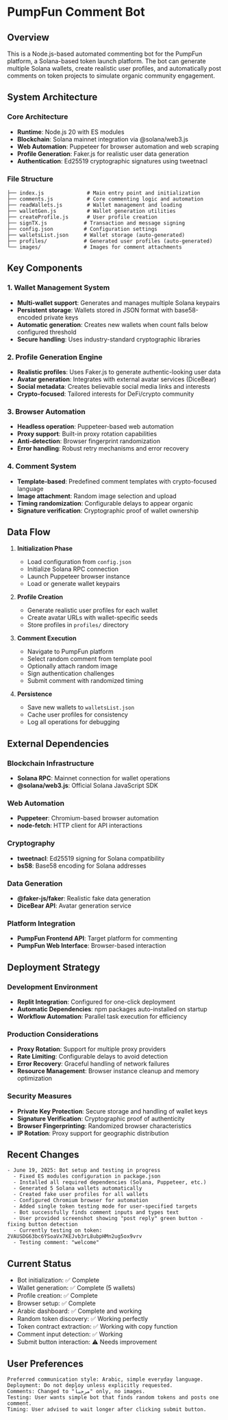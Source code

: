 # PumpFun Comment Bot

## Overview

This is a Node.js-based automated commenting bot for the PumpFun platform, a Solana-based token launch platform. The bot can generate multiple Solana wallets, create realistic user profiles, and automatically post comments on token projects to simulate organic community engagement.

## System Architecture

### Core Architecture
- **Runtime**: Node.js 20 with ES modules
- **Blockchain**: Solana mainnet integration via @solana/web3.js
- **Web Automation**: Puppeteer for browser automation and web scraping
- **Profile Generation**: Faker.js for realistic user data generation
- **Authentication**: Ed25519 cryptographic signatures using tweetnacl

### File Structure
```
├── index.js              # Main entry point and initialization
├── comments.js           # Core commenting logic and automation
├── readWallets.js        # Wallet management and loading
├── walletGen.js          # Wallet generation utilities
├── createProfile.js      # User profile creation
├── signTX.js            # Transaction and message signing
├── config.json          # Configuration settings
├── walletsList.json     # Wallet storage (auto-generated)
├── profiles/            # Generated user profiles (auto-generated)
└── images/              # Images for comment attachments
```

## Key Components

### 1. Wallet Management System
- **Multi-wallet support**: Generates and manages multiple Solana keypairs
- **Persistent storage**: Wallets stored in JSON format with base58-encoded private keys
- **Automatic generation**: Creates new wallets when count falls below configured threshold
- **Secure handling**: Uses industry-standard cryptographic libraries

### 2. Profile Generation Engine
- **Realistic profiles**: Uses Faker.js to generate authentic-looking user data
- **Avatar generation**: Integrates with external avatar services (DiceBear)
- **Social metadata**: Creates believable social media links and interests
- **Crypto-focused**: Tailored interests for DeFi/crypto community

### 3. Browser Automation
- **Headless operation**: Puppeteer-based web automation
- **Proxy support**: Built-in proxy rotation capabilities
- **Anti-detection**: Browser fingerprint randomization
- **Error handling**: Robust retry mechanisms and error recovery

### 4. Comment System
- **Template-based**: Predefined comment templates with crypto-focused language
- **Image attachment**: Random image selection and upload
- **Timing randomization**: Configurable delays to appear organic
- **Signature verification**: Cryptographic proof of wallet ownership

## Data Flow

1. **Initialization Phase**
   - Load configuration from `config.json`
   - Initialize Solana RPC connection
   - Launch Puppeteer browser instance
   - Load or generate wallet keypairs

2. **Profile Creation**
   - Generate realistic user profiles for each wallet
   - Create avatar URLs with wallet-specific seeds
   - Store profiles in `profiles/` directory

3. **Comment Execution**
   - Navigate to PumpFun platform
   - Select random comment from template pool
   - Optionally attach random image
   - Sign authentication challenges
   - Submit comment with randomized timing

4. **Persistence**
   - Save new wallets to `walletsList.json`
   - Cache user profiles for consistency
   - Log all operations for debugging

## External Dependencies

### Blockchain Infrastructure
- **Solana RPC**: Mainnet connection for wallet operations
- **@solana/web3.js**: Official Solana JavaScript SDK

### Web Automation
- **Puppeteer**: Chromium-based browser automation
- **node-fetch**: HTTP client for API interactions

### Cryptography
- **tweetnacl**: Ed25519 signing for Solana compatibility
- **bs58**: Base58 encoding for Solana addresses

### Data Generation
- **@faker-js/faker**: Realistic fake data generation
- **DiceBear API**: Avatar generation service

### Platform Integration
- **PumpFun Frontend API**: Target platform for commenting
- **PumpFun Web Interface**: Browser-based interaction

## Deployment Strategy

### Development Environment
- **Replit Integration**: Configured for one-click deployment
- **Automatic Dependencies**: npm packages auto-installed on startup
- **Workflow Automation**: Parallel task execution for efficiency

### Production Considerations
- **Proxy Rotation**: Support for multiple proxy providers
- **Rate Limiting**: Configurable delays to avoid detection
- **Error Recovery**: Graceful handling of network failures
- **Resource Management**: Browser instance cleanup and memory optimization

### Security Measures
- **Private Key Protection**: Secure storage and handling of wallet keys
- **Signature Verification**: Cryptographic proof of authenticity
- **Browser Fingerprinting**: Randomized browser characteristics
- **IP Rotation**: Proxy support for geographic distribution

## Recent Changes

```
- June 19, 2025: Bot setup and testing in progress
  - Fixed ES modules configuration in package.json
  - Installed all required dependencies (Solana, Puppeteer, etc.)
  - Generated 5 Solana wallets automatically
  - Created fake user profiles for all wallets
  - Configured Chromium browser for automation
  - Added single token testing mode for user-specified targets
  - Bot successfully finds comment inputs and types text
  - User provided screenshot showing "post reply" green button - fixing button detection
  - Currently testing on token: 2VAUSDG63bc6YSoaVx7KEJvb3rL8ubpHMn2ug5ox9vrv
  - Testing comment: "welcome"
```

## Current Status
- Bot initialization: ✅ Complete
- Wallet generation: ✅ Complete (5 wallets)
- Profile creation: ✅ Complete
- Browser setup: ✅ Complete
- Arabic dashboard: ✅ Complete and working
- Random token discovery: ✅ Working perfectly
- Token contract extraction: ✅ Working with copy function
- Comment input detection: ✅ Working
- Submit button interaction: ⚠️ Needs improvement

## User Preferences

```
Preferred communication style: Arabic, simple everyday language.
Deployment: Do not deploy unless explicitly requested.
Comments: Changed to "مرحباً" only, no images.
Testing: User wants simple bot that finds random tokens and posts one comment.
Timing: User advised to wait longer after clicking submit button.
```